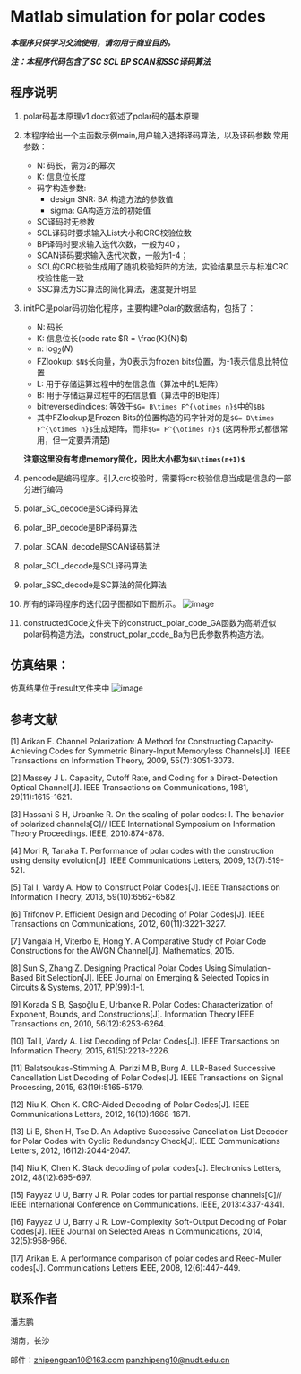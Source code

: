# Matlab simulation for polar codes

***本程序只供学习交流使用，请勿用于商业目的。***

***注：本程序代码包含了 SC SCL BP SCAN和SSC译码算法***

## 程序说明

1. polar码基本原理v1.docx叙述了polar码的基本原理

1. 本程序给出一个主函数示例main,用户输入选择译码算法，以及译码参数
常用参数：
    - N: 码长，需为2的幂次   
    - K: 信息位长度
    - 码字构造参数: 
        - design SNR: BA 构造方法的参数值
        - sigma: GA构造方法的初始值
    - SC译码时无参数
    - SCL译码时要求输入List大小和CRC校验位数
    - BP译码时要求输入迭代次数，一般为40；
    - SCAN译码要求输入迭代次数，一般为1-4；
    - SCL的CRC校验生成用了随机校验矩阵的方法，实验结果显示与标准CRC校验性能一致
    - SSC算法为SC算法的简化算法，速度提升明显



2. initPC是polar码初始化程序，主要构建Polar的数据结构，包括了：
    - N: 码长
    - K: 信息位长(code rate $R = \frac{K}{N}$)
    - n: $\log_2(N)$
    - FZlookup: `$N$`长向量，为0表示为frozen bits位置，为-1表示信息比特位置
    - L: 用于存储运算过程中的左信息值（算法中的L矩阵）
    - B: 用于存储运算过程中的右信息值（算法中的B矩阵）
    - bitreversedindices: 等效于`$G= B\times F^{\otimes n}$`中的`$B$`
    - 其中FZlookup是Frozen Bits的位置构造的码字针对的是`$G= B\times F^{\otimes n}$`生成矩阵，而非`$G= F^{\otimes n}$` (这两种形式都很常用，但一定要弄清楚)
    
    **注意这里没有考虑memory简化，因此大小都为`$N\times(n+1)$`**


3. pencode是编码程序。引入crc校验时，需要将crc校验信息当成是信息的一部分进行编码

4. polar_SC_decode是SC译码算法

5. polar_BP_decode是BP译码算法 

6. polar_SCAN_decode是SCAN译码算法

7. polar_SCL_decode是SCL译码算法

8. polar_SSC_decode是SC算法的简化算法

9. 所有的译码程序的迭代因子图都如下图所示。
![image](https://github.com/ZhipengPan/polar-code/blob/master/polar-factor.jpg)

10. constructedCode文件夹下的construct_polar_code_GA函数为高斯近似polar码构造方法，construct_polar_code_Ba为巴氏参数界构造方法。

## 仿真结果：
仿真结果位于result文件夹中
![image](https://github.com/ZhipengPan/polar-code/blob/master/result/result_256_128.png)

## 参考文献

[1]	Arikan E. Channel Polarization: A Method for Constructing Capacity-Achieving Codes for Symmetric Binary-Input Memoryless Channels[J]. IEEE Transactions on Information Theory, 2009, 55(7):3051-3073.

[2]	Massey J L. Capacity, Cutoff Rate, and Coding for a Direct-Detection Optical Channel[J]. IEEE Transactions on Communications, 1981, 29(11):1615-1621.

[3]	Hassani S H, Urbanke R. On the scaling of polar codes: I. The behavior of polarized channels[C]// IEEE International Symposium on Information Theory Proceedings. IEEE, 2010:874-878.

[4]	Mori R, Tanaka T. Performance of polar codes with the construction using density evolution[J]. IEEE Communications Letters, 2009, 13(7):519-521.

[5]	Tal I, Vardy A. How to Construct Polar Codes[J]. IEEE Transactions on Information Theory, 2013, 59(10):6562-6582.

[6]	Trifonov P. Efficient Design and Decoding of Polar Codes[J]. IEEE Transactions on Communications, 2012, 60(11):3221-3227.

[7]	Vangala H, Viterbo E, Hong Y. A Comparative Study of Polar Code Constructions for the AWGN Channel[J]. Mathematics, 2015.

[8]	Sun S, Zhang Z. Designing Practical Polar Codes Using Simulation-Based Bit Selection[J]. IEEE Journal on Emerging & Selected Topics in Circuits & Systems, 2017, PP(99):1-1.

[9]	Korada S B, Şaşoǧlu E, Urbanke R. Polar Codes: Characterization of Exponent, Bounds, and Constructions[J]. Information Theory IEEE Transactions on, 2010, 56(12):6253-6264.

[10]	Tal I, Vardy A. List Decoding of Polar Codes[J]. IEEE Transactions on Information Theory, 2015, 61(5):2213-2226.

[11]	Balatsoukas-Stimming A, Parizi M B, Burg A. LLR-Based Successive Cancellation List Decoding of Polar Codes[J]. IEEE Transactions on Signal Processing, 2015, 63(19):5165-5179.

[12]	Niu K, Chen K. CRC-Aided Decoding of Polar Codes[J]. IEEE Communications Letters, 2012, 16(10):1668-1671.

[13]	Li B, Shen H, Tse D. An Adaptive Successive Cancellation List Decoder for Polar Codes with Cyclic Redundancy Check[J]. IEEE Communications Letters, 2012, 16(12):2044-2047.

[14]	Niu K, Chen K. Stack decoding of polar codes[J]. Electronics Letters, 2012, 48(12):695-697.

[15]	Fayyaz U U, Barry J R. Polar codes for partial response channels[C]// IEEE International Conference on Communications. IEEE, 2013:4337-4341.

[16]	Fayyaz U U, Barry J R. Low-Complexity Soft-Output Decoding of Polar Codes[J]. IEEE Journal on Selected Areas in Communications, 2014, 32(5):958-966.

[17]	Arikan E. A performance comparison of polar codes and Reed-Muller codes[J]. Communications Letters IEEE, 2008, 12(6):447-449.


## 联系作者
潘志鹏

湖南，长沙

邮件：zhipengpan10@163.com panzhipeng10@nudt.edu.cn

